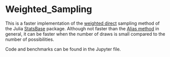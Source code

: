 # Weighted_Sampling

This is a faster implementation of the [weighted direct](https://juliastats.org/StatsBase.jl/stable/sampling/#StatsBase.direct_sample!-Tuple{AbstractRNG,AbstractArray,AbstractWeights,AbstractArray) sampling method of the Julia [StatsBase](https://github.com/JuliaStats/StatsBase.jl) package. Although not faster than the [Alias method](https://juliastats.org/StatsBase.jl/stable/sampling/#StatsBase.alias_sample!) in general, it can be faster when the number of draws is small compared to the number of possibilities.

Code and benchmarks can be found in the Jupyter file.
